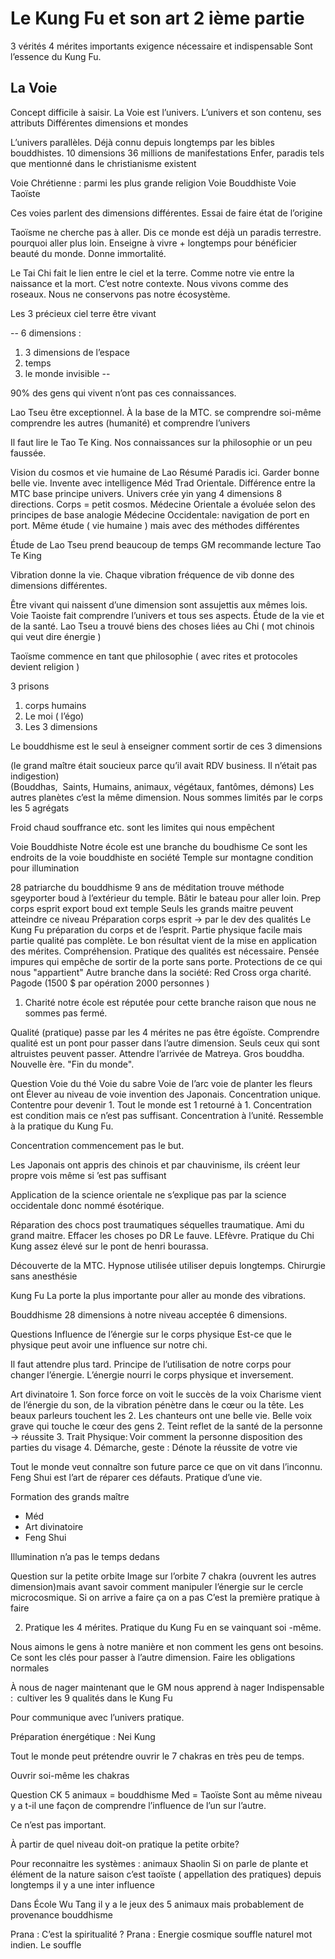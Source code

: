 # Le Kung Fu et son art 2 ième partie

3 vérités 4 mérites importants exigence nécessaire et indispensable
Sont l’essence du Kung Fu.

## La Voie

Concept difficile à saisir. La Voie est l’univers. 
L’univers et son contenu, ses attributs
Différentes dimensions et mondes

L’univers parallèles. Déjà connu depuis longtemps par les bibles bouddhistes.
10 dimensions 36 millions de manifestations
Enfer, paradis tels que mentionné dans le christianisme existent

Voie Chrétienne : parmi les plus grande religion
Voie Bouddhiste
Voie Taoïste

Ces voies parlent des dimensions différentes. Essai de faire état de l’origine 

Taoïsme ne cherche pas à aller. Dis ce monde est déjà un paradis terrestre. pourquoi aller plus loin. Enseigne à vivre + longtemps pour bénéficier beauté du monde. Donne immortalité.

Le Tai Chi fait le lien entre le ciel et la terre. Comme notre vie entre la naissance et la mort. C’est notre contexte. Nous vivons comme des roseaux. Nous ne conservons pas notre écosystème. 

Les 3 précieux 
ciel terre
être vivant

-- 6 dimensions :
1. 3 dimensions de l’espace
2. temps
3. le monde invisible -- 

90% des gens qui vivent n’ont pas ces connaissances.

Lao Tseu être exceptionnel. À la base de la MTC. 
se comprendre soi-même comprendre les autres (humanité) et comprendre l’univers

Il faut lire le Tao Te King. 
Nos connaissances sur la philosophie or un peu faussée.

Vision du cosmos et vie humaine de Lao
Résumé
Paradis ici. Garder bonne belle vie. Invente avec intelligence Méd Trad Orientale.
Différence entre la MTC base principe univers. Univers crée yin yang 4 dimensions 8 directions.
Corps = petit cosmos.
Médecine Orientale a évoluée selon des principes de base analogie 
Médecine Occidentale: navigation de port en port.
Même étude ( vie humaine ) mais avec des méthodes différentes

Étude de Lao Tseu prend beaucoup de temps
GM recommande lecture Tao Te King

Vibration donne la vie. Chaque vibration fréquence de vib donne des dimensions différentes.

Être vivant qui naissent d’une dimension sont assujettis aux mêmes lois.
Voie Taoiste fait comprendre l’univers et tous ses aspects. Étude de la vie et de la santé. Lao Tseu a trouvé biens des choses liées au Chi ( mot chinois qui veut dire énergie )

Taoïsme commence  en tant que philosophie ( avec rites et protocoles devient religion )

3 prisons
1. corps humains
2. Le moi ( l’égo)
3. Les 3 dimensions

Le bouddhisme est le seul à enseigner comment sortir de ces 3 dimensions

(le grand maître était soucieux parce qu’il avait RDV business. Il n’était pas  
indigestion)
(Bouddhas,  Saints, Humains, animaux, végétaux, fantômes, démons)
Les autres planètes c’est la même dimension. Nous sommes limités par le corps les 5 agrégats

Froid chaud souffrance etc. sont les limites qui nous empêchent

Voie Bouddhiste
Notre école est une branche du boudhisme
Ce sont les endroits de la voie bouddhiste en société
Temple sur montagne condition pour illumination

28 patriarche du bouddhisme 
9 ans de méditation trouve méthode sgeyporter boud à l’extérieur du temple.
Bâtir le bateau pour aller loin. Prep corps esprit export boud ext temple
Seuls les grands maitre peuvent atteindre ce niveau
Préparation corps esprit -> par le dev des qualités
Le Kung Fu préparation du corps et de l’esprit.
Partie physique facile mais partie qualité pas complète. Le bon résultat vient de la mise en application des mérites. Compréhension. Pratique des qualités est nécessaire. Pensée impures qui empêche de sortir de la porte sans porte. Protections de ce qui nous "appartient"
Autre branche dans la société: Red Cross orga charité. Pagode 
(1500 $ par opération 2000 personnes )
1. Charité notre école est réputée pour cette branche raison que nous ne sommes pas fermé.

Qualité (pratique) passe par les 4 mérites ne pas être égoïste. Comprendre qualité est un pont pour passer dans l’autre dimension. Seuls ceux qui sont altruistes peuvent passer. Attendre l’arrivée de Matreya. Gros bouddha. Nouvelle ère. "Fin du monde". 

Question 
Voie du thé 
Voie du sabre
Voie de l’arc 
voie de planter les fleurs
ont Élever au niveau de voie invention des Japonais. Concentration unique. Contentre pour devenir 1. Tout le monde est 1 retourné à 1. 
Concentration est condition mais ce n’est pas suffisant. Concentration à l’unité. Ressemble à la pratique du Kung Fu.

Concentration commencement pas le but.

Les Japonais ont appris des chinois et par chauvinisme, ils créent leur propre vois même si ’est pas suffisant

Application de la science orientale ne s’explique pas par la science occidentale donc nommé ésotérique. 

Réparation des chocs post traumatiques séquelles traumatique. Ami du grand maitre. Effacer les choses po DR Le fauve. LEfèvre. Pratique du Chi Kung assez élevé sur le pont de henri bourassa. 

Découverte de la MTC. Hypnose utilisée utiliser depuis longtemps. Chirurgie sans anesthésie

Kung Fu La porte la plus importante pour aller au monde des vibrations.

Bouddhisme 28 dimensions à notre niveau acceptée 6 dimensions.

Questions
Influence de l’énergie sur le corps physique Est-ce que le physique peut avoir une influence sur notre chi. 

Il faut attendre plus tard. Principe de l’utilisation de notre corps pour changer l’énergie. L’énergie nourri le corps physique et inversement.

Art divinatoire
	1. Son force force on voit le succès de la voix Charisme vient de l’énergie du son, de la vibration pénètre dans le cœur ou la tête. Les beaux parleurs touchent les 2. Les chanteurs ont une belle vie. Belle voix grave qui touche le cœur des gens
	2. Teint reflet de la santé de la personne -> réussite
	3. Trait Physique: Voir comment la personne disposition des parties du visage
	4. Démarche, geste : Dénote la réussite de votre vie

Tout le monde veut connaître son future parce ce que on vit dans l’inconnu.
Feng Shui est l’art de réparer ces défauts. Pratique d’une vie.

Formation des grands maître 
- Méd
- Art divinatoire
- Feng Shui

Illumination n’a pas le temps dedans

Question sur la petite orbite
Image sur l’orbite 7 chakra (ouvrent les autres dimension)mais avant savoir comment manipuler l’énergie sur le cercle microcosmique. Si on arrive a faire ça on a pas C’est la première pratique à faire 

 2. Pratique les 4 mérites. 
Pratique du Kung Fu en se vainquant soi -même. 

Nous aimons le gens à notre manière et non comment les gens ont besoins.
Ce sont les clés pour passer à l’autre dimension. 
Faire les obligations normales

À nous de nager maintenant que le GM nous apprend à nager
Indispensable :  cultiver les 9 qualités dans le Kung Fu

Pour communique avec l’univers pratique. 

Préparation énergétique : Nei Kung

Tout le monde peut prétendre ouvrir le 7 chakras en très peu de temps.

Ouvrir soi-même les chakras

Question
CK 5 animaux = bouddhisme
Med = Taoïste 
Sont au même niveau y a t-il une façon de comprendre l’influence de l’un sur l’autre.

Ce n’est pas important.

À partir de quel niveau doit-on pratique la petite orbite?

Pour reconnaitre les systèmes : animaux Shaolin
Si on parle de plante et élément de la nature saison c’est taoïste ( appellation des pratiques) depuis longtemps il y a une inter influence

Dans École Wu Tang il y a le jeux des 5 animaux mais probablement de provenance bouddhisme

Prana : C’est la spiritualité ? Prana : Energie cosmique souffle naturel mot indien. Le souffle